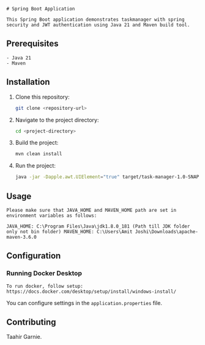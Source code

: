 
```
# Spring Boot Application

This Spring Boot application demonstrates taskmanager with spring security and JWT authentication using Java 21 and Maven build tool.
```
## Prerequisites
```
- Java 21
- Maven
```
## Installation

1. Clone this repository:

   ```bash
   git clone <repository-url>
   ```

2. Navigate to the project directory:

   ```bash
   cd <project-directory>
   ```

3. Build the project:

   ```bash
   mvn clean install
   ```
4. Run the project:
   ```bash
   java -jar -Dapple.awt.UIElement="true" target/task-manager-1.0-SNAPSHOT.jar -h

## Usage

```
Please make sure that JAVA_HOME and MAVEN_HOME path are set in environment variables as follows:

JAVA_HOME: C:\Program Files\Java\jdk1.8.0_181 (Path till JDK folder only not bin folder) MAVEN_HOME: C:\Users\Amit Joshi\Downloads\apache-maven-3.6.0
```

## Configuration

### Running Docker Desktop
```
To run docker, follow setup:
https://docs.docker.com/desktop/setup/install/windows-install/
```

You can configure settings in the `application.properties` file.

## Contributing

Taahir Garnie.

```
